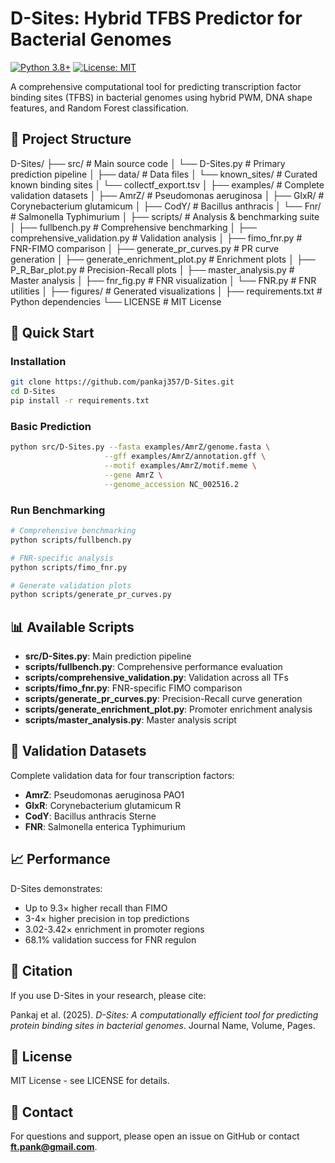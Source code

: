 # D-Sites: Hybrid TFBS Predictor for Bacterial Genomes

[![Python 3.8+](https://img.shields.io/badge/python-3.8+-blue.svg)](https://www.python.org/downloads/)
[![License: MIT](https://img.shields.io/badge/License-MIT-yellow.svg)](https://opensource.org/licenses/MIT)

A comprehensive computational tool for predicting transcription factor binding sites (TFBS) in bacterial genomes using hybrid PWM, DNA shape features, and Random Forest classification.

## 📁 Project Structure
D-Sites/
├── src/                     # Main source code
│   └── D-Sites.py           # Primary prediction pipeline
│
├── data/                    # Data files
│   └── known_sites/         # Curated known binding sites
│       └── collectf_export.tsv
│
├── examples/                # Complete validation datasets
│   ├── AmrZ/                # Pseudomonas aeruginosa
│   ├── GlxR/                # Corynebacterium glutamicum
│   ├── CodY/                # Bacillus anthracis
│   └── Fnr/                 # Salmonella Typhimurium
│
├── scripts/                 # Analysis & benchmarking suite
│   ├── fullbench.py              # Comprehensive benchmarking
│   ├── comprehensive_validation.py # Validation analysis
│   ├── fimo_fnr.py               # FNR-FIMO comparison
│   ├── generate_pr_curves.py     # PR curve generation
│   ├── generate_enrichment_plot.py # Enrichment plots
│   ├── P_R_Bar_plot.py           # Precision-Recall plots
│   ├── master_analysis.py        # Master analysis
│   ├── fnr_fig.py                # FNR visualization
│   └── FNR.py                    # FNR utilities
│
├── figures/                 # Generated visualizations
│
├── requirements.txt         # Python dependencies
└── LICENSE                  # MIT License



## 🚀 Quick Start

### Installation
```bash
git clone https://github.com/pankaj357/D-Sites.git
cd D-Sites
pip install -r requirements.txt
```

### Basic Prediction
```bash
python src/D-Sites.py --fasta examples/AmrZ/genome.fasta \
                     --gff examples/AmrZ/annotation.gff \
                     --motif examples/AmrZ/motif.meme \
                     --gene AmrZ \
                     --genome_accession NC_002516.2
```

### Run Benchmarking
```bash
# Comprehensive benchmarking
python scripts/fullbench.py

# FNR-specific analysis
python scripts/fimo_fnr.py

# Generate validation plots
python scripts/generate_pr_curves.py
```

## 📊 Available Scripts
- **src/D-Sites.py**: Main prediction pipeline  
- **scripts/fullbench.py**: Comprehensive performance evaluation  
- **scripts/comprehensive_validation.py**: Validation across all TFs  
- **scripts/fimo_fnr.py**: FNR-specific FIMO comparison  
- **scripts/generate_pr_curves.py**: Precision-Recall curve generation  
- **scripts/generate_enrichment_plot.py**: Promoter enrichment analysis  
- **scripts/master_analysis.py**: Master analysis script  

## 🧪 Validation Datasets
Complete validation data for four transcription factors:
- **AmrZ**: Pseudomonas aeruginosa PAO1  
- **GlxR**: Corynebacterium glutamicum R  
- **CodY**: Bacillus anthracis Sterne  
- **FNR**: Salmonella enterica Typhimurium  

## 📈 Performance
D-Sites demonstrates:
- Up to 9.3× higher recall than FIMO  
- 3-4× higher precision in top predictions  
- 3.02-3.42× enrichment in promoter regions  
- 68.1% validation success for FNR regulon  

## 📝 Citation
If you use D-Sites in your research, please cite:

Pankaj et al. (2025). *D-Sites: A computationally efficient tool for predicting protein binding sites in bacterial genomes*. Journal Name, Volume, Pages.

## 📄 License
MIT License - see LICENSE for details.

## 💬 Contact
For questions and support, please open an issue on GitHub or contact **ft.pank@gmail.com**.
